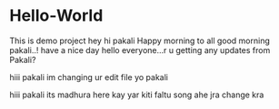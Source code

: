 # Hello-World
This is demo project
hey hi pakali
Happy morning to all 
good morning pakali..! have a nice day
hello everyone...r u getting any updates from Pakali?



hiii pakali im  changing ur edit file
yo pakali

hiii pakali its madhura here
kay yar kiti faltu song ahe jra change kra
